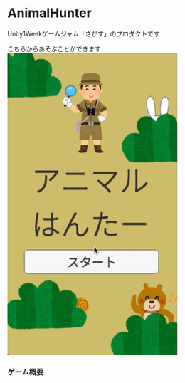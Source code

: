 # AnimalHunter
Unity1Weekゲームジャム「さがす」のプロダクトです

こちらからあそぶことができます
[![unityroom](Documents/Title.png)](https://unityroom.com/games/animal_hunter)

### ゲーム概要
